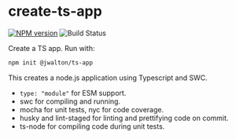 # create-ts-app

[![NPM version](https://badge.fury.io/js/tt.svg)](https://npmjs.org/package/jwalton/create-ts-app)
![Build Status](https://github.com/jwalton/node-ts-template/workflows/GitHub%20CI/badge.svg)

Create a TS app.  Run with:

```sh
npm init @jwalton/ts-app
```

This creates a node.js application using Typescript and SWC.

- `type: "module"` for ESM support.
- swc for compiling and running.
- mocha for unit tests, nyc for code coverage.
- husky and lint-staged for linting and prettifying code on commit.
- ts-node for compiling code during unit tests.
